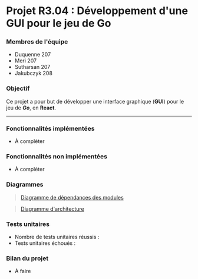 # Projet R3.04 : Développement d'une GUI pour le jeu de Go

### Membres de l'équipe
- Duquenne 207
- Meri 207
- Sutharsan 207
- Jakubczyk 208
  
### Objectif
Ce projet a pour but de développer une interface graphique (**GUI**) pour le jeu de ***Go***, en **React**.

--- 
### Fonctionnalités implémentées
- À compléter
  
### Fonctionnalités non implémentées
- À compléter

### Diagrammes
>  [Diagramme de dépendances des modules](./docs/diagramme_dependances.pdf)

>  [Diagramme d'architecture](./docs/diagramme_architecture.pdf)

### Tests unitaires
- Nombre de tests unitaires réussis : 
- Tests unitaires échoués :
  
### Bilan du projet
- À faire
